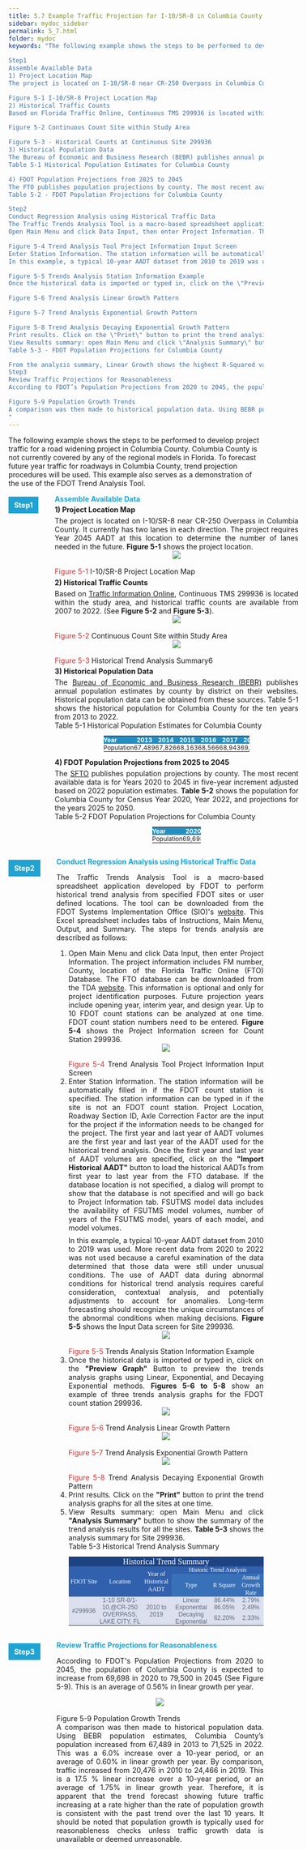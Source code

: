 ```yaml
---
title: 5.7 Example Traffic Projection for I-10/SR-8 in Columbia County
sidebar: mydoc_sidebar
permalink: 5_7.html
folder: mydoc
keywords: "The following example shows the steps to be performed to develop project traffic for a road widening project in Columbia County. Columbia County is not currently covered by any of the regional models in Florida. To forecast future year traffic for roadways in Columbia County, trend projection procedures will be used. This example also serves as a demonstration of the use of the FDOT Trend Analysis Tool.

Step1
Assemble Available Data
1) Project Location Map
The project is located on I-10/SR-8 near CR-250 Overpass in Columbia County. It currently has two lanes in each direction. The project requires Year 2045 AADT at this location to determine the number of lanes needed in the future. Figure 5-1 shows the project location.

Figure 5-1 I-10/SR-8 Project Location Map
2) Historical Traffic Counts
Based on Florida Traffic Online, Continuous TMS 299936 is located within the study area, and historical traffic counts are available from 2007 to 2022. (See Figure 5-2 and Figure 5-3).

Figure 5-2 Continuous Count Site within Study Area

Figure 5-3 - Historical Counts at Continuous Site 299936
3) Historical Population Data
The Bureau of Economic and Business Research (BEBR) publishes annual population estimates by county by district on their websites. Historical population data can be obtained from these sources. Table 5-1 shows the historical population for Columbia County for the ten years from 2013 to 2022.
Table 5-1 Historical Population Estimates for Columbia County

4) FDOT Population Projections from 2025 to 2045
The FTO publishes population projections by county. The most recent available data is for Years 2020 to 2045 in five- year increment adjusted based on 2022 population estimates. Table 5-2 shows the population for Columbia County for Census Year 2020, Year 2022, and projections for the years 2025 to 2050.
Table 5-2 - FDOT Population Projections for Columbia County

Step2
Conduct Regression Analysis using Historical Traffic Data
The Traffic Trends Analysis Tool is a macro-based spreadsheet application developed by FDOT to perform historical trend analysis from specified FDOT sites or user defined locations. The tool can be downloaded from the FDOT Systems Implementation Office (SIO)’s website. This Excel spreadsheet includes tabs of Instructions, Main Menu, Output, and Summary. The steps for trends analysis are described as follows:
Open Main Menu and click Data Input, then enter Project Information. The project information includes FM number, County, location of the Florida Traffic Online (FTO) Database. The FTO database can be downloaded from the TDA website here. This information is optional and only for project identification purposes. Future projection years include opening year, interim year, and design year. Up to 10 FDOT count stations can be analyzed at one time. FDOT count station numbers need to be entered. Figure 5-4 shows the Project Information screen for Count Station 299936.

Figure 5-4 Trend Analysis Tool Project Information Input Screen
Enter Station Information. The station information will be automatically filled in if the FDOT count station is specified. The station information can be typed in if the site is not an FDOT count station. Project Location, Roadway Section ID, Axle Correction Factor are the input for the project if the information needs to be changed for the project. The first year and last year of AADT volumes are the first year and last year of the AADT used for the historical trend analysis. Once the first year and last year of AADT volumes are specified, click on the \"Import Historical AADT\" button to load the historical AADTs from first year to last year from the FTO database. If the database location is not specified, a dialog will prompt to show that the database is not specified and will go back to Project Information tab. FSUTMS model data includes the availability of FSUTMS model volumes, number of years of the FSUTMS model, years of each model, and model volumes.
In this example, a typical 10-year AADT dataset from 2010 to 2019 was used. More recent data from 2020 to 2022 was not used because a careful examination of the data determined that those data were still under and impact of COVID 19. The use of AADT data during abnormal conditions for historical trend analysis requires careful consideration, contextual analysis, and potentially adjustments to account for anomalies. Long-term forecasting should recognize the unique circumstances of the pandemic when making decisions. Figure 5-5 shows the Input Data screen for Site 299936.

Figure 5-5 Trends Analysis Station Information Example
Once the historical data is imported or typed in, click on the \"Preview Graph\" Button to preview the trends analysis graphs using Linear, Exponential, and Decaying Exponential methods. Figures 5-6 to 5-8 show an example of three trends analysis graphs for the FDOT count station 299936.

Figure 5-6 Trend Analysis Linear Growth Pattern

Figure 5-7 Trend Analysis Exponential Growth Pattern

Figure 5-8 Trend Analysis Decaying Exponential Growth Pattern
Print results. Click on the \"Print\" button to print the trend analysis graphs for all the sites at one time.
View Results summary: open Main Menu and click \"Analysis Summary\" button to show the summary of the trend analysis results for all the sites. Table 5-3 shows the analysis summary for Site 299936.
Table 5-3 - FDOT Population Projections for Columbia County

From the analysis summary, Linear Growth shows the highest R-Squared value of 86.44%, indicating a high correlation between AADT and the years. The annual growth rate is determined to be 2.79%.
Step3
Review Traffic Projections for Reasonableness
According to FDOT’s Population Projections from 2020 to 2045, the population of Columbia County is expected to increase from 69,698 in 2020 to 79,500 in 2045 (See Figure 5-9). This is an average of 0.56% in linear growth per year.

Figure 5-9 Population Growth Trends
A comparison was then made to historical population data. Using BEBR population estimates, Columbia County’s population increased from 67,489 in 2013 to 71,525 in 2022. This was a 6.0% increase over a 10-year period, or an average of 0.60% in linear growth per year. By comparison, traffic increased from 20,476 in 2010 to 24,466 in 2019. This is a 17.5 % linear increase over a 10-year period, or an average of 1.75% in linear growth year. Therefore, it is apparent that the trend forecast showing future traffic increasing at a rate higher than the rate of population growth is consistent with the past trend over the last 10 years.
"
---
```


<style>
  div{text-align: justify;}
  .parent{
    display: inline-block;
    margin-bottom: 1rem;
    display: grid;
    grid-template-columns: 1fr 10fr;
  }
  .child1{
    text-align:center;
    display: table-caption;
    position: relative;
    margin-top: 0.3rem;
    margin-right: 2rem;
    /* margin-right: 1%; */
    float: left;
    /* width: 10%; */
    /* padding: 2rem 2rem; */
  }
  .child2{
    display: table-caption;
    position: relative;
    /* padding-left: 2rem; */
    /* width:90%; */
    float: left;
  }
  table {
  /* border-collapse: collapse; */
  /* width: 100%; */
  /* display: table-cell; */
  /* vertical-align: center;  */
  text-align: center; 
  margin-left:auto;
  margin-right:auto;
  font-size: 12px;
  padding: 0;


}


th{
  text-align:center;
  background-color: #248ec2;
  color: white;
  vertical-align: middle; 
  text-align: center;
  padding:0;
  margin:0
}

td {
  text-align: center;
  vertical-align: middle;
  border-color: #96D4D4;
  vertical-align: center; 
  padding: 0;
  width: 0.1%; 
  margin:0
}

tr:nth-child(even) {
  /* background-color:  #EEF2F8; */
}
</style>

The following example shows the steps to be performed to develop project traffic for a road widening project in Columbia County. Columbia County is not currently covered by any of the regional models in Florida. To forecast future year traffic for roadways in Columbia County, trend projection procedures will be used. This example also serves as a demonstration of the use of the FDOT Trend Analysis Tool. 


<div class="parent">
    <div class="child1"><div style="background:#20a3d3; color:white; font-weight: bold; padding:0.5rem 0.7rem 0.5rem 0.7rem; text-align:center">Step1</div></div>
    <div class="child2">
    <div style="color:#20a3d3; font-weight:bold; text-align:left">Assemble Available Data </div>

<div style="font-weight:bold; margin:0.3rem 0">1&#41;  Project Location Map</div>
    The project is located on I-10/SR-8 near CR-250 Overpass in Columbia County. It currently has two lanes in each direction. The project requires Year 2045 AADT at this location to determine the number of lanes needed in the future. <b>Figure 5-1</b> shows the project location.

<center>
<img src="images/fig5_1.jpg" style="max-width: 80%; text-align:center; margin-bottom: 1rem">
</center>
<div class="italic-grey"><span style="color:#d32f2f;">Figure 5-1</span> I-10/SR-8 Project Location Map</div> 

<div style="font-weight:bold; margin:0.3rem 0">2&#41; Historical Traffic Counts</div>
    Based on <a href="https://tdaappsprod.dot.state.fl.us/fto/" target="_blank">Traffic Information Online</a>, Continuous TMS 299936 is located within the study area, and historical traffic counts are available from 2007 to 2022. (See <b>Figure 5-2</b> and <b>Figure 5-3</b>).

<center>
<img src="images/fig5_2.jpg" style="max-width: 80%; text-align:center; margin-bottom: 1rem">
</center>
<div class="italic-grey"><span style="color:#d32f2f;">Figure 5-2</span> Continuous Count Site within Study Area</div> 

<center>
<img src="images/fig5_3.png" style="max-width: 80%; text-align:center; margin-bottom: 1rem">
</center>
<div class="italic-grey"><span style="color:#d32f2f;">Figure 5-3</span> Historical Trend Analysis Summary6</div> 

<div style="font-weight:bold; margin:0.3rem 0">3&#41; Historical Population Data</div>
    The <a href="https://www.bebr.ufl.edu/" target="_blank">Bureau of Economic and Business Research (BEBR)</a> publishes annual population estimates by county by district on their websites. Historical population data can be obtained from these sources. Table 5-1 shows the historical population for Columbia County for the ten years from 2013 to 2022.

<div class="italic-grey">Table 5-1 Historical Population Estimates for Columbia County</div>

<table style="margin-left:auto;margin-right:auto;max-width:60%">
<tr  style="padding:0;margin:0; ">
<th style="text-align:left">Year</th>
<th>2013</th>
<th>2014</th>
<th>2015</th>
<th>2016</th>
<th>2017</th>
<th>2018</th>
<th>2019</th>
<th>2020</th>
<th>2021</th>
<th>2022</th>
</tr>

<tr style="padding:0;margin:0; ">
<td style="text-align:left">Population</td>
<td>67,489</td>
<td>67,826</td>
<td>68,163</td>
<td>68,566</td>
<td>68,943</td>
<td>69,721</td>
<td>70,492</td>
<td>69,698</td>
<td>69,809</td>
<td>71,525</td>
</tr>
</table>

<div style="font-weight:bold; margin:0.3rem 0">4&#41; FDOT Population Projections from 2025 to 2045</div>
    The <a href="https://www.fdot.gov/planning/fto" target="_blank">SFTO</a> publishes population projections by county. The most recent available data is for Years 2020 to 2045 in five-year increment adjusted based on 2022 population estimates. <b>Table 5-2</b> shows the population for Columbia County for Census Year 2020, Year 2022, and projections for the years 2025 to 2050.

<div class="italic-grey">Table 5-2 FDOT Population Projections for Columbia County</div>

<table style="margin-left:auto;margin-right:auto;max-width:20%">
<tr style="padding:0;margin:0; ">
<th style="text-align:left">Year</th>
<th>2020</th>
<th>2022</th>
<th>2025</th>
<th>2030</th>
<th>2035</th>
<th>2040</th>
<th>2045</th>
<th>2050</th>
</tr>

<tr style="padding:0;margin:0; ">
<td style="text-align:left">Population</td>
<td>69,698</td>
<td>71,525</td>
<td>73,300</td>
<td>75,400</td>
<td>77,000</td>
<td>78,400</td>
<td>79,500</td>
<td>80,600</td>
</tr>
</table>


</div>
</div>


<div class="parent">
    <div class="child1"><div style="background:#20a3d3; color:white; font-weight: bold; padding:0.5rem 0.7rem 0.5rem 0.7rem; text-align:center">Step2</div></div>
    <div class="child2">
    <div style="color:#20a3d3; font-weight:bold; text-align:left">Conduct Regression Analysis using Historical Traffic Data</div>

The Traffic Trends Analysis Tool is a macro-based spreadsheet application developed by FDOT to perform historical trend analysis from specified FDOT sites or user defined locations. The tool can be downloaded from the FDOT Systems Implementation Office (SIO)'s <a href="https://www.fdot.gov/planning/systems/systems-management/systems-management-documents" target="_blank">website</a>. This Excel spreadsheet includes tabs of Instructions, Main Menu, Output, and Summary. The steps for trends analysis are described as follows:

<ol style="padding-left:1.5rem">
<li>Open Main Menu and click Data Input, then enter Project Information. The project information includes FM number, County, location of the Florida Traffic Online (FTO) Database. The FTO database can be downloaded from the TDA <a href="https://www.fdot.gov/statistics/trafficinfo/default.shtm" target="_blank">website</a>. This information is optional and only for project identification purposes. Future projection years include opening year, interim year, and design year. Up to 10 FDOT count stations can be analyzed at one time. FDOT count station numbers need to be entered. <b>Figure 5-4</b> shows the Project Information screen for Count Station 299936.</li>


<center>
<img src="images/fig5_4.jpg" style="max-width: 80%; text-align:center; margin-bottom: 1rem">
</center>
<div class="italic-grey"><span style="color:#d32f2f;">Figure 5-4</span> Trend Analysis Tool Project Information Input Screen</div> 


<li>Enter Station Information. The station information will be automatically filled in if the FDOT count station is specified. The station information can be typed in if the site is not an FDOT count station. Project Location, Roadway Section ID, Axle Correction Factor are the input for the project if the information needs to be changed for the project. The first year and last year of AADT volumes are the first year and last year of the AADT used for the historical trend analysis. Once the first year and last year of AADT volumes are specified, click on the <b>"Import Historical AADT"</b> button to load the historical AADTs from first year to last year from the FTO database. If the database location is not specified, a dialog will prompt to show that the database is not specified and will go back to Project Information tab. FSUTMS model data includes the availability of FSUTMS model volumes, number of years of the FSUTMS model, years of each model, and model volumes.
<div style="margin:0.5rem 0"></div>
In this example, a typical 10-year AADT dataset from 2010 to 2019 was used. More recent data from 2020 to 2022 was not used because a careful examination of the data determined that those data were still under unusual conditions. The use of AADT data during abnormal conditions for historical trend analysis requires careful consideration, contextual analysis, and potentially adjustments to account for anomalies. Long-term forecasting should recognize the unique circumstances of the abnormal conditions when making decisions. <b>Figure 5-5</b> shows the Input Data screen for Site 299936.
</li>


<center>
<img src="images/fig5_5.jpg" style="max-width: 80%; text-align:center; margin-bottom: 1rem">
</center>
<div class="italic-grey"><span style="color:#d32f2f;">Figure 5-5</span> Trends Analysis Station Information Example</div> 


<li>Once the historical data is imported or typed in, click on the <b>"Preview Graph"</b> Button to preview the trends analysis graphs using Linear, Exponential, and Decaying Exponential methods. <b>Figures 5-6 to 5-8</b> show an example of three trends analysis graphs for the FDOT count station 299936.
</li>

<center>
<img src="images/fig5_6.jpg" style="max-width: 73%; text-align:center; margin-bottom: 1rem;">
</center>
<div class="italic-grey"><span style="color:#d32f2f;">Figure 5-6</span> Trend Analysis Linear Growth Pattern</div> 

<center>
<img src="images/fig5_7.jpg" style="max-width: 80%; text-align:center; margin-bottom: 1rem">
</center>
<div class="italic-grey"><span style="color:#d32f2f;">Figure 5-7</span> Trend Analysis Exponential Growth Pattern</div> 

<center>
<img src="images/fig5_8.jpg" style="max-width: 80%; text-align:center; margin-bottom: 1rem">
</center>
<div class="italic-grey"><span style="color:#d32f2f;">Figure 5-8</span> Trend Analysis Decaying Exponential Growth Pattern</div> 


<li>Print results. Click on the <b>"Print"</b> button to print the trend analysis graphs for all the sites at one time.</li>
<li>View Results summary: open Main Menu and click <b>"Analysis Summary"</b> button to show the summary of the trend analysis results for all the sites. <b>Table 5-3</b> shows the analysis summary for Site 299936.</li>

<div class="italic-grey">Table 5-3 Historical Trend Analysis Summary</div>




<table align="middle" cellspacing="0" border="0" style="width:100%; table-layout: auto; text-align: center; vertical-align: middle">
	<tr>
		<td style="vertical-align:middle" colspan=6 align="center" valign=middle bgcolor="#1E4383"><font face="Arial Black" color="#FFFFFF" size=3>Historical Trend Summary</font></td>
	</tr>
	<tr>
		<td style="vertical-align:middle" rowspan=2 align="center" valign=middle bgcolor="#3160AD"><font face="Arial Black" color="#FFFFFF">FDOT Site</font></td>
		<td style="vertical-align:middle" rowspan=2 align="center" valign=middle bgcolor="#3160AD"><font face="Arial Black" color="#FFFFFF">Location</font></td>
		<td style="vertical-align:middle" rowspan=2 align="center" valign=middle bgcolor="#3160AD"><font face="Arial Black" color="#FFFFFF">Year of Historical AADT</font></td>
		<td style="vertical-align:middle" colspan=3 align="center" valign=middle bgcolor="#3160AD"><font face="Arial Black" color="#FFFFFF">Historic Trend Analysis</font></td>
	</tr>
	<tr>
		<td style="vertical-align:middle" align="center" valign=middle bgcolor="#3871B8"><font face="Arial Black" color="#FFFFFF">Type</font></td>
		<td style="vertical-align:middle" align="center" valign=middle bgcolor="#3871B8"><font face="Arial Black" color="#FFFFFF">R Square</font></td>
		<td style="vertical-align:middle" align="center" valign=middle bgcolor="#3871B8"><font face="Arial Black" color="#FFFFFF">Annual Growth Rate</font></td>
	</tr>
	<tr>
		<td style="vertical-align:middle" rowspan=3 align="center" valign=middle bgcolor="#DCE0EE"><font face="Arial" color="#5E687D">#299936</font></td>
		<td style="vertical-align:middle" rowspan=3 align="center" valign=middle bgcolor="#DCE0EE"><font face="Arial" color="#5E687D">1-10 SR-8/1-10,@CR-250 OVERPASS, LAKE CITY, FL</font></td>
		<td style="vertical-align:middle" rowspan=3 align="center" valign=middle bgcolor="#DCE0EE"><font face="Arial" color="#5E687D">2010 to 2019</font></td>
		<td style="vertical-align:middle" align="center" valign=middle bgcolor="#DCE0EE"><font face="Arial" color="#5E687D">Linear</font></td>
		<td style="vertical-align:middle" align="center" valign=middle bgcolor="#DCE0EE"><font face="Arial" color="#5E687D">86.44%</font></td>
		<td style="vertical-align:middle" align="center" valign=middle bgcolor="#DCE0EE"><font face="Arial" color="#5E687D">2.79%</font></td>
	</tr>
	<tr>
		<td style="vertical-align:middle" align="center" valign=middle bgcolor="#DCE0EE"><font face="Arial" color="#5E687D">Exponential</font></td>
		<td style="vertical-align:middle" align="center" valign=middle bgcolor="#DCE0EE"><font face="Arial" color="#5E687D">86.05%</font></td>
		<td style="vertical-align:middle" align="center" valign=middle bgcolor="#DCE0EE"><font face="Arial" color="#5E687D">2.49%</font></td>
	</tr>
	<tr>
		<td style="vertical-align:middle" align="center" valign=middle bgcolor="#DCE0EE"><font face="Arial" color="#5E687D">Decaying Exponential</font></td>
		<td style="vertical-align:middle" align="center" valign=middle bgcolor="#DCE0EE"><font face="Arial" color="#5E687D">62.20%</font></td>
		<td style="vertical-align:middle" align="center" valign=middle bgcolor="#DCE0EE"><font face="Arial" color="#5E687D">2.33%</font></td>
	</tr>
</table>





</ol>
</div>
</div>



<div class="parent">
    <div class="child1"><div style="background:#20a3d3; color:white; font-weight: bold; padding:0.5rem 0.7rem 0.5rem 0.7rem; text-align:center">Step3</div></div>
    <div class="child2">
    <div style="color:#20a3d3; font-weight:bold; text-align:left">Review Traffic Projections for Reasonableness</div>

According to FDOT's Population Projections from 2020 to 2045, the population of Columbia County is expected to increase from 69,698 in 2020 to 79,500 in 2045 (See Figure 5-9). This is an average of 0.56% in linear growth per year.

<center>
<img src="images/fig5_9.jpg" style="max-width: 80%; text-align:center; margin-bottom: 1rem">
</center>
<div class="italic-grey">Figure 5-9 Population Growth Trends</div> 
A comparison was then made to historical population data. Using BEBR population estimates, Columbia County’s population increased from 67,489 in 2013 to 71,525 in 2022. This was a 6.0% increase over a 10-year period, or an average of 0.60% in linear growth per year. By comparison, traffic increased from 20,476 in 2010 to 24,466 in 2019. This is a 17.5 % linear increase over a 10-year period, or an average of 1.75% in linear growth year. Therefore, it is apparent that the trend forecast showing future traffic increasing at a rate higher than the rate of population growth is consistent with the past trend over the last 10 years. It should be noted that population growth is typically used for reasonableness checks unless traffic growth data is unavailable or deemed unreasonable.  

</div>
</div>